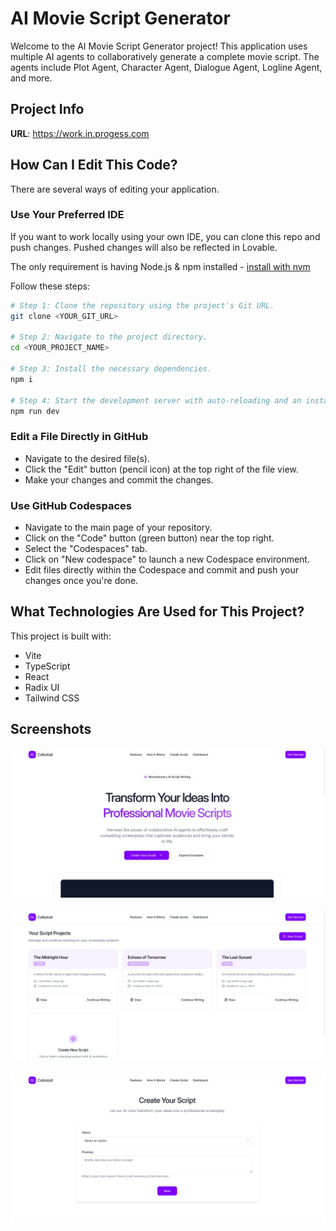 # AI Movie Script Generator

Welcome to the AI Movie Script Generator project! This application uses multiple AI agents to collaboratively generate a complete movie script. The agents include Plot Agent, Character Agent, Dialogue Agent, Logline Agent, and more.

## Project Info

**URL**: https://work.in.progess.com

## How Can I Edit This Code?

There are several ways of editing your application.

### Use Your Preferred IDE

If you want to work locally using your own IDE, you can clone this repo and push changes. Pushed changes will also be reflected in Lovable.

The only requirement is having Node.js & npm installed - [install with nvm](https://github.com/nvm-sh/nvm#installing-and-updating)

Follow these steps:

```sh
# Step 1: Clone the repository using the project's Git URL.
git clone <YOUR_GIT_URL>

# Step 2: Navigate to the project directory.
cd <YOUR_PROJECT_NAME>

# Step 3: Install the necessary dependencies.
npm i

# Step 4: Start the development server with auto-reloading and an instant preview.
npm run dev
```

### Edit a File Directly in GitHub

- Navigate to the desired file(s).
- Click the "Edit" button (pencil icon) at the top right of the file view.
- Make your changes and commit the changes.

### Use GitHub Codespaces

- Navigate to the main page of your repository.
- Click on the "Code" button (green button) near the top right.
- Select the "Codespaces" tab.
- Click on "New codespace" to launch a new Codespace environment.
- Edit files directly within the Codespace and commit and push your changes once you're done.

## What Technologies Are Used for This Project?

This project is built with:

- Vite
- TypeScript
- React
- Radix UI
- Tailwind CSS

## Screenshots

![Screenshot 1](public/screenshot-1.jpg)
<br>
<br>
![Screenshot 2](public/screenshot-2.jpg)
<br>
<br>
![Screenshot 3](public/screenshot-3.jpg)
